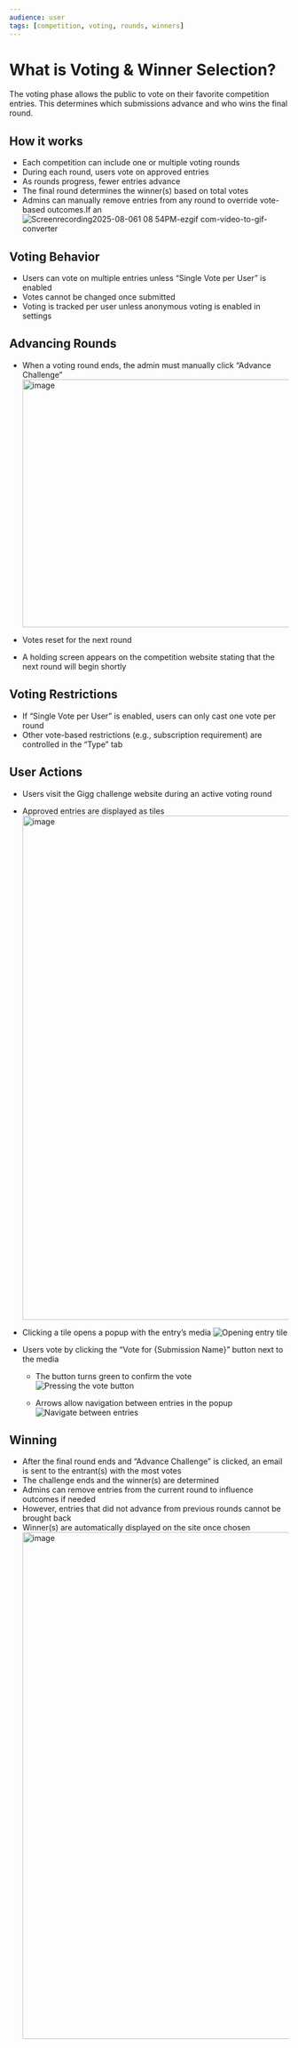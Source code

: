```yaml
---
audience: user
tags: [competition, voting, rounds, winners]
---
```


# What is Voting & Winner Selection?

The voting phase allows the public to vote on their favorite competition entries. This determines which submissions advance and who wins the final round.

## How it works

- Each competition can include one or multiple voting rounds
- During each round, users vote on approved entries
- As rounds progress, fewer entries advance
- The final round determines the winner(s) based on total votes
- Admins can manually remove entries from any round to override vote-based outcomes.If an 
  ![Screenrecording2025-08-061 08 54PM-ezgif com-video-to-gif-converter](https://github.com/user-attachments/assets/3720b61b-bc9b-4bd3-8901-e3e591606c85)


## Voting Behavior

- Users can vote on multiple entries unless “Single Vote per User” is enabled
- Votes cannot be changed once submitted
- Voting is tracked per user unless anonymous voting is enabled in settings

## Advancing Rounds

- When a voting round ends, the admin must manually click “Advance Challenge”
  <img width="1615" height="446" alt="image" src="https://github.com/user-attachments/assets/c6c5db1e-11d8-4c66-b4c4-48a63238cc5e" />

- Votes reset for the next round
- A holding screen appears on the competition website stating that the next round will begin shortly

## Voting Restrictions

- If “Single Vote per User” is enabled, users can only cast one vote per round
- Other vote-based restrictions (e.g., subscription requirement) are controlled in the “Type” tab

## User Actions

- Users visit the Gigg challenge website during an active voting round
- Approved entries are displayed as tiles
  <img width="1918" height="907" alt="image" src="https://github.com/user-attachments/assets/d61cb5dc-2b04-49d8-9d38-25db7450d91f" />

- Clicking a tile opens a popup with the entry’s media
  ![Opening entry tile](https://github.com/user-attachments/assets/06e016f9-30f5-42f6-be03-ec0c21620962)

- Users vote by clicking the “Vote for {Submission Name}” button next to the media
  - The button turns green to confirm the vote
    ![Pressing the vote button](https://github.com/user-attachments/assets/908ac672-1f32-439b-9bdc-634ee78a8309)

  - Arrows allow navigation between entries in the popup
    ![Navigate between entries](https://github.com/user-attachments/assets/cb29341a-e26c-4d7f-9204-0031ff4f6945)



## Winning

- After the final round ends and “Advance Challenge” is clicked, an email is sent to the entrant(s) with the most votes
- The challenge ends and the winner(s) are determined
- Admins can remove entries from the current round to influence outcomes if needed
- However, entries that did not advance from previous rounds cannot be brought back
- Winner(s) are automatically displayed on the site once chosen
  <img width="1907" height="912" alt="image" src="https://github.com/user-attachments/assets/2e429181-9e64-43ab-98f5-ec237b7a4ee6" />


